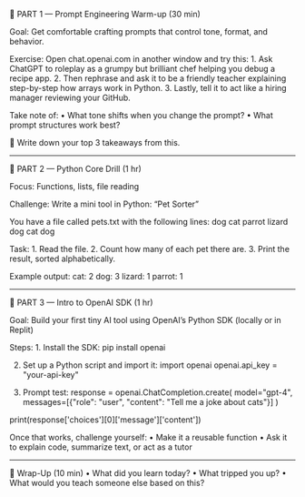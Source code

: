 🥇 PART 1 — Prompt Engineering Warm-up (30 min)

Goal: Get comfortable crafting prompts that control tone, format, and behavior.

Exercise:
Open chat.openai.com in another window and try this: 1. Ask ChatGPT to roleplay as a grumpy but brilliant chef helping you debug a recipe app. 2. Then rephrase and ask it to be a friendly teacher explaining step-by-step how arrays work in Python. 3. Lastly, tell it to act like a hiring manager reviewing your GitHub.

Take note of:
• What tone shifts when you change the prompt?
• What prompt structures work best?

📓 Write down your top 3 takeaways from this.

---

🧪 PART 2 — Python Core Drill (1 hr)

Focus: Functions, lists, file reading

Challenge: Write a mini tool in Python: “Pet Sorter”

You have a file called pets.txt with the following lines:
dog
cat
parrot
lizard
dog
cat
dog

Task: 1. Read the file. 2. Count how many of each pet there are. 3. Print the result, sorted alphabetically.

Example output:
cat: 2
dog: 3
lizard: 1
parrot: 1

---

🤖 PART 3 — Intro to OpenAI SDK (1 hr)

Goal: Build your first tiny AI tool using OpenAI’s Python SDK (locally or in Replit)

Steps: 1. Install the SDK:
pip install openai

2. Set up a Python script and import it:
   import openai
   openai.api_key = "your-api-key"

3. Prompt test:
   response = openai.ChatCompletion.create(
   model="gpt-4",
   messages=[{"role": "user", "content": "Tell me a joke about cats"}]
   )

print(response['choices'][0]['message']['content'])

Once that works, challenge yourself:
• Make it a reusable function
• Ask it to explain code, summarize text, or act as a tutor

---

🎒 Wrap-Up (10 min)
• What did you learn today?
• What tripped you up?
• What would you teach someone else based on this?

